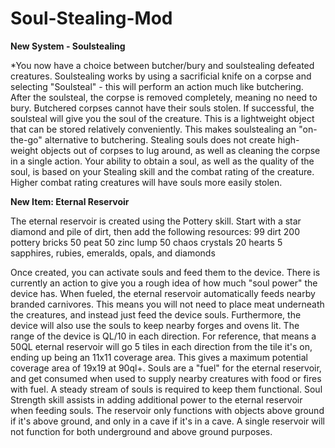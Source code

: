 # Soul-Stealing-Mod

**New System - Soulstealing**

  *You now have a choice between butcher/bury and soulstealing defeated creatures.
  Soulstealing works by using a sacrificial knife on a corpse and selecting "Soulsteal" - this will perform an action much like butchering.
  After the soulsteal, the corpse is removed completely, meaning no need to bury. Butchered corpses cannot have their souls stolen.
  If successful, the soulsteal will give you the soul of the creature. This is a lightweight object that can be stored relatively conveniently.
  This makes soulstealing an "on-the-go" alternative to butchering. Stealing souls does not create high-weight objects out of corpses to lug around, as well as cleaning the corpse in a single action.
  Your ability to obtain a soul, as well as the quality of the soul, is based on your Stealing skill and the combat rating of the creature. Higher combat rating creatures will have souls more easily stolen.

**New Item: Eternal Reservoir**

The eternal reservoir is created using the Pottery skill. Start with a star diamond and pile of dirt, then add the following resources:
99 dirt
200 pottery bricks
50 peat
50 zinc lump
50 chaos crystals
20 hearts
5 sapphires, rubies, emeralds, opals, and diamonds

Once created, you can activate souls and feed them to the device. There is currently an action to give you a rough idea of how much "soul power" the device has.
When fueled, the eternal reservoir automatically feeds nearby branded carnivores. This means you will not need to place meat underneath the creatures, and instead just feed the device souls.
Furthermore, the device will also use the souls to keep nearby forges and ovens lit.
The range of the device is QL/10 in each direction. For reference, that means a 50QL eternal reservoir will go 5 tiles in each direction from the tile it's on, ending up being an 11x11 coverage area. This gives a maximum potential coverage area of 19x19 at 90ql+.
Souls are a "fuel" for the eternal reservoir, and get consumed when used to supply nearby creatures with food or fires with fuel. A steady stream of souls is required to keep them functional.
Soul Strength skill assists in adding additional power to the eternal reservoir when feeding souls.
The reservoir only functions with objects above ground if it's above ground, and only in a cave if it's in a cave. A single reservoir will not function for both underground and above ground purposes.
